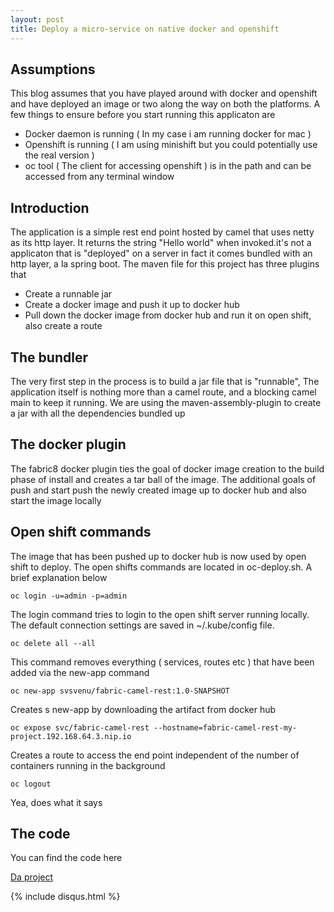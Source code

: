 ```yaml
---
layout: post
title: Deploy a micro-service on native docker and openshift
---
```



## Assumptions

This blog assumes that you have played around with docker and openshift and have deployed an image
or two along the way on both the platforms. A few things to ensure before you start running this
applicaton are

- Docker daemon is running ( In my case i am running docker for mac )
- Openshift is running ( I am using minishift but you could potentially use the real version )
- oc tool ( The client for accessing openshift ) is in the path and can be accessed from any terminal window


## Introduction

The application is a simple rest end point hosted by camel that uses netty as its http layer. It returns
the string "Hello world" when invoked.it's not a applicaton that is "deployed" on a server
in fact it comes bundled with an http layer, a la spring boot. The maven file for this project has three plugins
that 

- Create a runnable jar
- Create a docker image and push it up to docker hub
- Pull down the docker image from docker hub and run it on open shift, also create a route

## The bundler

The very first step in the process is to build a jar file that is "runnable", The application itself is nothing more
than a camel route, and a blocking camel main to keep it running. We are using the maven-assembly-plugin to
create a jar with all the dependencies bundled up

## The docker plugin

The fabric8 docker plugin ties the goal of docker image creation to the build phase of install and creates a tar
ball of the image. The additional goals of push and start push the newly created image up to docker hub and also
start the image locally

## Open shift commands

The image that has been pushed up to docker hub is now used by open shift to deploy. The open shifts commands
are located in oc-deploy.sh. A brief explanation below
```
oc login -u=admin -p=admin
```
The login command tries to login to the open shift server running locally. The default connection settings
are saved in ~/.kube/config file. 

```
oc delete all --all
```
This command removes everything ( services, routes etc ) that have been added via the new-app command

```
oc new-app svsvenu/fabric-camel-rest:1.0-SNAPSHOT
```
Creates s new-app by downloading the artifact from docker hub
```
oc expose svc/fabric-camel-rest --hostname=fabric-camel-rest-my-project.192.168.64.3.nip.io
```
Creates a route to access the end point independent of the number of containers running in the 
background
```
oc logout
```
Yea, does what it says

## The code

You can find the code here

[Da project](https://github.com/svsvenu/poc/tree/master/camel-standalone-rest)

{% include disqus.html %}



